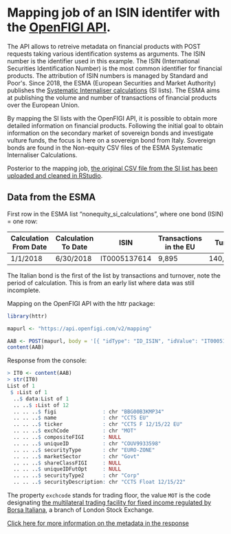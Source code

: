 # Mapping job of an ISIN identifer with the [OpenFIGI API](https://www.openfigi.com/api). 

The API allows to retreive metadata on financial products with POST requests taking various identification systems as arguments. 
The ISIN number is the identifier used in this example. The ISIN (International Securities Identification Number) is the most common identifier for financial products. The attribution of ISIN numbers is managed by Standard and Poor's.
Since 2018, the ESMA (European Securities and Market Authority) publishes the [Systematic Internaliser calculations](https://www.esma.europa.eu/data-systematic-internaliser-calculations) (SI lists).
The ESMA aims at publishing the volume and number of transactions of financial products over the European Union. 

By mapping the SI lists with the OpenFIGI API, it is possible to obtain more detailed information on financial products. 
Following the initial goal to obtain information on the secondary market of sovereign bonds and investigate vulture funds, 
the focus is here on a sovereign bond from Italy. Sovereign bonds are found in the Non-equity CSV files of the ESMA Systematic Internaliser Calculations. 

Posterior to the mapping job, [the original CSV file from the SI list has been uploaded and cleaned in RStudio](https://github.com/CivicLabsBelgium/ShowMeFinance/blob/master/Import_ISIN_list_in_R.md).

## Data from the ESMA

First row in the ESMA list “nonequity_si_calculations”, where one bond (ISIN) = one row:   

Calculation From Date | Calculation To Date | ISIN | Transactions in the EU | Turnover in the EU 
----------------------|---------------------|------|------------------------|-------------------
1/1/2018 | 6/30/2018 | IT0005137614 | 9,895 | 140,000,000,000.000


The Italian bond is the first of the list by transactions and turnover, note the period of calculation. 
This is from an early list where data was still incomplete. 

Mapping on the OpenFIGI API with the httr package: 

```R
library(httr)

mapurl <- "https://api.openfigi.com/v2/mapping"

AAB <- POST(mapurl, body = '[{ "idType": "ID_ISIN", "idValue": "IT0005137614" }]', content_type_json())
content(AAB)
```

Response from the console:

```R
> IT0 <- content(AAB)
> str(IT0)
List of 1
 $ :List of 1
  ..$ data:List of 1
  .. ..$ :List of 12
  .. .. ..$ figi               : chr "BBG00B3KMP34"
  .. .. ..$ name               : chr "CCTS EU"
  .. .. ..$ ticker             : chr "CCTS F 12/15/22 EU"
  .. .. ..$ exchCode           : chr "MOT"
  .. .. ..$ compositeFIGI      : NULL
  .. .. ..$ uniqueID           : chr "COUV9933598"
  .. .. ..$ securityType       : chr "EURO-ZONE"
  .. .. ..$ marketSector       : chr "Govt"
  .. .. ..$ shareClassFIGI     : NULL
  .. .. ..$ uniqueIDFutOpt     : NULL
  .. .. ..$ securityType2      : chr "Corp"
  .. .. ..$ securityDescription: chr "CCTS Float 12/15/22"
  ```

The property `exchcode` stands for trading floor, the value `MOT` is the code designating [the multilateral trading facility for fixed income regulated by Borsa Italiana](https://www.lseg.com/areas-expertise/our-markets/borsa-italiana/fixed-income-markets/mot), a branch of London Stock Exchange.

[Click here for more information on the metadata in the response](https://github.com/CivicLabsBelgium/ShowMeFinance/blob/master/Guide_on_ESMA_data_and_OpenFIGI_API.md)
